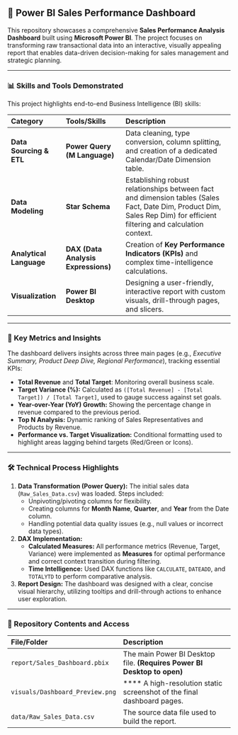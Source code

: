 ## 🚀 Power BI Sales Performance Dashboard

This repository showcases a comprehensive **Sales Performance Analysis Dashboard** built using **Microsoft Power BI**. The project focuses on transforming raw transactional data into an interactive, visually appealing report that enables data-driven decision-making for sales management and strategic planning.

-----

### 📊 Skills and Tools Demonstrated

This project highlights end-to-end Business Intelligence (BI) skills:

| Category | Tools/Skills | Description |
| :--- | :--- | :--- |
| **Data Sourcing & ETL** | **Power Query (M Language)** | Data cleaning, type conversion, column splitting, and creation of a dedicated Calendar/Date Dimension table. |
| **Data Modeling** | **Star Schema** | Establishing robust relationships between fact and dimension tables (Sales Fact, Date Dim, Product Dim, Sales Rep Dim) for efficient filtering and calculation context. |
| **Analytical Language** | **DAX (Data Analysis Expressions)** | Creation of **Key Performance Indicators (KPIs)** and complex time-intelligence calculations. |
| **Visualization** | **Power BI Desktop** | Designing a user-friendly, interactive report with custom visuals, drill-through pages, and slicers. |

-----

### 🔑 Key Metrics and Insights

The dashboard delivers insights across three main pages (e.g., *Executive Summary, Product Deep Dive, Regional Performance*), tracking essential KPIs:

  * **Total Revenue** and **Total Target**: Monitoring overall business scale.
  * **Target Variance (%):** Calculated as `([Total Revenue] - [Total Target]) / [Total Target]`, used to gauge success against set goals.
  * **Year-over-Year (YoY) Growth:** Showing the percentage change in revenue compared to the previous period.
  * **Top N Analysis:** Dynamic ranking of Sales Representatives and Products by Revenue.
  * **Performance vs. Target Visualization:** Conditional formatting used to highlight areas lagging behind targets (Red/Green or Icons).

-----

### 🛠️ Technical Process Highlights

1.  **Data Transformation (Power Query):** The initial sales data (`Raw_Sales_Data.csv`) was loaded. Steps included:
      * Unpivoting/pivoting columns for flexibility.
      * Creating columns for **Month Name**, **Quarter**, and **Year** from the Date column.
      * Handling potential data quality issues (e.g., null values or incorrect data types).
2.  **DAX Implementation:**
      * **Calculated Measures:** All performance metrics (Revenue, Target, Variance) were implemented as **Measures** for optimal performance and correct context transition during filtering.
      * **Time Intelligence:** Used DAX functions like `CALCULATE`, `DATEADD`, and `TOTALYTD` to perform comparative analysis.
3.  **Report Design:** The dashboard was designed with a clear, concise visual hierarchy, utilizing tooltips and drill-through actions to enhance user exploration.

-----

### 📂 Repository Contents and Access

| File/Folder | Description |
| :--- | :--- |
| `report/Sales_Dashboard.pbix` | The main Power BI Desktop file. **(Requires Power BI Desktop to open)** |
| `visuals/Dashboard_Preview.png` | \*\*\*\* A high-resolution static screenshot of the final dashboard pages. |
| `data/Raw_Sales_Data.csv` | The source data file used to build the report. |
